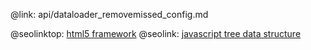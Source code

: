 @link: api/dataloader_removemissed_config.md

@seolinktop: [html5 framework](https://webix.com)
@seolink: [javascript tree data structure](https://webix.com/widget/tree/)